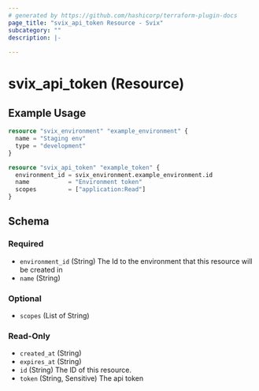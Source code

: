 ```yaml
---
# generated by https://github.com/hashicorp/terraform-plugin-docs
page_title: "svix_api_token Resource - Svix"
subcategory: ""
description: |-
  
---
```


# svix_api_token (Resource)



## Example Usage

```terraform
resource "svix_environment" "example_environment" {
  name = "Staging env"
  type = "development"
}

resource "svix_api_token" "example_token" {
  environment_id = svix_environment.example_environment.id
  name           = "Environment token"
  scopes         = ["application:Read"]
}
```

<!-- schema generated by tfplugindocs -->
## Schema

### Required

- `environment_id` (String) The Id to the environment that this resource will be created in
- `name` (String)

### Optional

- `scopes` (List of String)

### Read-Only

- `created_at` (String)
- `expires_at` (String)
- `id` (String) The ID of this resource.
- `token` (String, Sensitive) The api token
